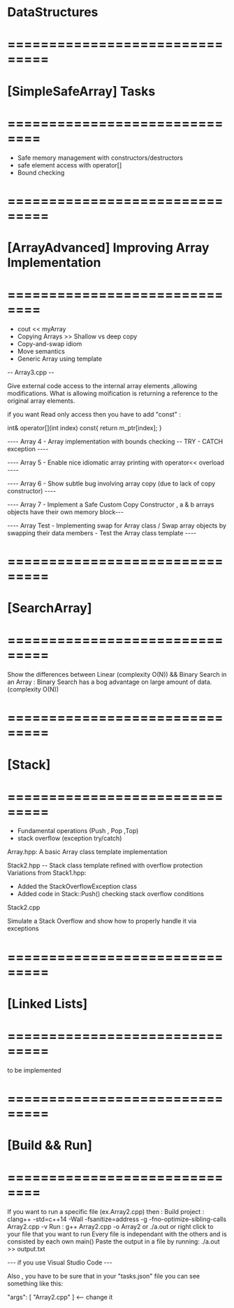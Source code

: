 # DataStructures
# ===============================


# [SimpleSafeArray] Tasks 
# ==============================

- Safe memory management with constructors/destructors
- safe element access with operator[]
- Bound checking
# ===============================

# [ArrayAdvanced] Improving Array Implementation 
# ==============================

- cout << myArray
- Copying Arrays >> Shallow vs deep copy
- Copy-and-swap idiom
- Move semantics
- Generic Array<T> using template

-- Array3.cpp -- 

Give external code access to the internal array elements ,allowing modifications.
What is allowing moification is returning a reference to the original array elements.

if you want Read only access then you have to add "const" :

int& operator[](int index) const{
      return m_ptr[index];
  }

---- Array 4 - Array implementation with bounds checking -- TRY - CATCH exception ----

---- Array 5 - Enable nice idiomatic array printing with operator<< overload ----

---- Array 6 - Show subtle bug involving array copy (due to lack of copy constructor) ----

---- Array 7 - Implement a Safe Custom Copy Constructor , a & b arrays objects have their own memory   block---

---- Array Test - Implementing swap for Array class / 
Swap array objects by swapping their data members - Test the Array<T> class template ----
# ===============================

# [SearchArray]
# ===============================

Show the differences between Linear (complexity O(N)) && Binary Search in an Array : 
Binary Search has a bog advantage on large amount of data. (complexity O(N))

# ===============================
# [Stack]
# ===============================
- Fundamental operations (Push , Pop ,Top)
- stack overflow (exception try/catch)

Array.hpp: A basic Array<T> class template implementation

Stack2.hpp -- Stack class template refined with overflow protection
Variations from Stack1.hpp:
- Added the StackOverflowException class
- Added code in Stack::Push() checking stack overflow conditions

Stack2.cpp

Simulate a Stack Overflow and show how to properly handle it via exceptions
# ===============================

# [Linked Lists]
# ===============================

to be implemented

# ===============================
# [Build && Run] 
# ==============================

If you want to run a specific file (ex.Array2.cpp) then :
Build project : clang++ -std=c++14 -Wall -fsanitize=address -g -fno-optimize-sibling-calls Array2.cpp -v
Run : g++ Array2.cpp -o Array2 or ./a.out or right click to your file that you want to run
Every file is independant with the others and is consisted by each own main()
Paste the output in a file by running: ./a.out >> output.txt


--- if you use Visual Studio Code --- 

Also , you have to be sure that in your "tasks.json" file you can see something like this: 

"args": [ "Array2.cpp"  ] <-- change it 





